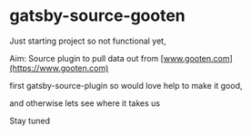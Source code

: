 # gatsby-source-gooten

Just starting project so not functional yet,

Aim: Source plugin to pull data out from [www.gooten.com](https://www.gooten.com)

first gatsby-source-plugin so would love help to make it good,

and otherwise lets see where it takes us 

Stay tuned
